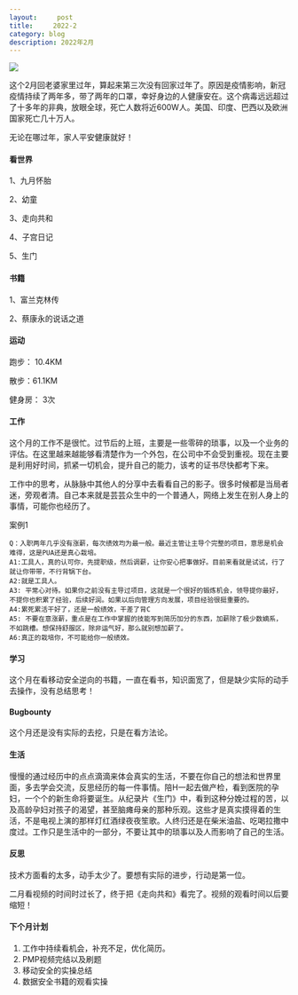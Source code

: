 ```yaml
---
layout:     post
title:     2022-2
category: blog
description: 2022年2月
---
```


![](https://2022-1258195556.cos.ap-nanjing.myqcloud.com/2.png)

这个2月回老婆家里过年，算起来第三次没有回家过年了。原因是疫情影响，新冠疫情持续了两年多，带了两年的口罩，幸好身边的人健康安在。这个病毒远远超过了十多年的非典，放眼全球，死亡人数将近600W人。美国、印度、巴西以及欧洲国家死亡几十万人。

无论在哪过年，家人平安健康就好！



#### 看世界

1、九月怀胎

2、幼童

3、走向共和

4、子宫日记

5、生门

#### 书籍

1、富兰克林传

2、蔡康永的说话之道



#### 运动

跑步： 10.4KM

散步：61.1KM

健身房： 3次



#### 工作

这个月的工作不是很忙。过节后的上班，主要是一些零碎的琐事，以及一个业务的评估。在这里越来越能够看清楚作为一个外包，在公司中不会受到重视。现在主要是利用好时间，抓紧一切机会，提升自己的能力，该考的证书尽快都考下来。

工作中的思考，从脉脉中其他人的分享中去看看自己的影子。很多时候都是当局者迷，旁观者清。自己本来就是芸芸众生中的一个普通人，网络上发生在别人身上的事情，可能你也经历了。

案例1

```
Q：入职两年几乎没有涨薪，每次绩效均为最一般。最近主管让主导个完整的项目，意思是机会难得，这是PUA还是真心栽培。
A1:工具人，真的认可你，先提职级，然后调薪，让你安心把事做好。目前来看就是试试，行了就让你带带，不行背锅下台。
A2:就是工具人。
A3: 平常心对待。如果你之前没有主导过项目，这就是一个很好的锻炼机会，领导提你最好，不提你也积累了经验，后续好润。如果以后向管理方向发展，项目经验很挺重要的。
A4:累死累活干好了，还是一般绩效，干差了背C
A5: 不要在意涨薪，重点是在工作中掌握的技能写到简历加分的东西，加薪除了极少数嫡系，不如跳槽。想保持舒服区，除非运气好，那么就别想加薪了。
A6:真正的栽培你，不可能给你一般绩效。
```


#### 学习

这个月在看移动安全逆向的书籍，一直在看书，知识面宽了，但是缺少实际的动手去操作，没有总结思考！

#### Bugbounty

这个月还是没有实际的去挖，只是在看方法论。

#### 生活

慢慢的通过经历中的点点滴滴来体会真实的生活，不要在你自己的想法和世界里面，多去学会交流，反思经历的每一件事情。陪H一起去做产检，看到医院的孕妇，一个个的新生命将要诞生。从纪录片《生门》中，看到这种分娩过程的苦，以及高龄孕妇对孩子的渴望，甚至脑瘫母亲的那种乐观。这些才是真实摸得着的生活，不是电视上演的那样灯红酒绿夜夜笙歌。人终归还是在柴米油盐、吃喝拉撒中度过。工作只是生活中的一部分，不要让其中的琐事以及人而影响了自己的生活。

#### 反思

技术方面看的太多，动手太少了。要想有实际的进步，行动是第一位。

二月看视频的时间时过长了，终于把《走向共和》看完了。视频的观看时间以后要缩短！

#### 下个月计划

1. 工作中持续看机会，补充不足，优化简历。
2. PMP视频完结以及刷题
3. 移动安全的实操总结
4. 数据安全书籍的观看实操




